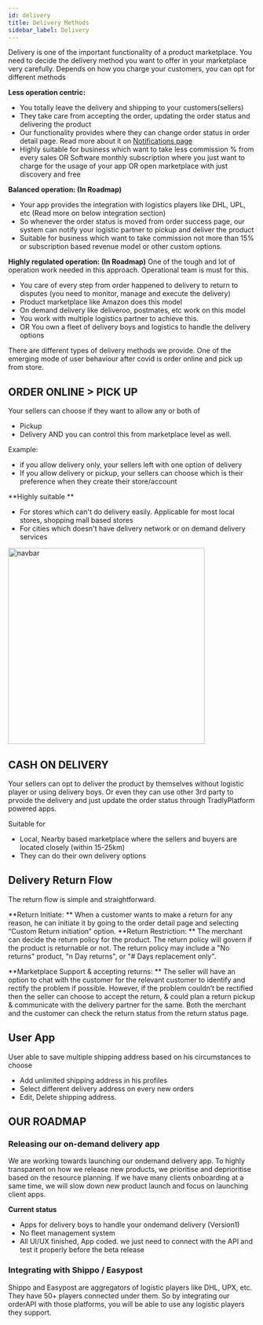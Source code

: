 ```yaml
---
id: delivery
title: Delivery Methods
sidebar_label: Delivery
---
```


Delivery is one of the important functionality of a product marketplace. You need to decide the delivery method you want to offer in your marketplace very carefully. Depends on how you charge your customers, you can opt for different methods

**Less operation centric:**
- You totally leave the delivery and shipping to your customers(sellers)
- They take care from accepting the order, updating the order status and delivering the product
- Our functionality provides where they can change order status in order detail page. Read more about it on [Notifications page](notifications.md)
- Highly suitable for business which want to take less commission % from every sales OR Software monthly subscription where you just want to charge for the usage of your app OR open marketplace with just discovery and free 

**Balanced operation: (In Roadmap)**
- Your app provides the integration with logistics players like DHL, UPL, etc (Read more on below integration section)
- So whenever the order status is moved from order success page, our system can notify your logistic partner to pickup and deliver the product
- Suitable for business which want to take commission not more than 15% or subscription based revenue model or other custom options.

**Highly regulated operation: (In Roadmap)**
One of the tough and lot of operation work needed in this approach. Operational team is must for this.
- You care of every step from order happened to delivery to return to disputes (you need to monitor, manage and execute the delivery)
- Product marketplace like Amazon does this model
- On demand delivery like deliveroo, postmates, etc work on this model  
- You work with multiple logistics partner to achieve this. 
- OR You own a fleet of delivery boys and logistics to handle the delivery options 

There are different types of delivery methods we provide. One of the emerging mode of user behaviour after covid is order online and pick up from store. 

## ORDER ONLINE > PICK UP 
Your sellers can choose if they want to allow any or both of 
- Pickup 
- Delivery 
AND you can control this from marketplace level as well. 

Example:
- if you allow delivery only, your sellers left with one option of delivery 
- If you allow delivery or pickup, your sellers can choose which is their preference when they create their store/account


**Highly suitable **
- For stores which can't do delivery easily. Applicable for most local stores, shopping mall based stores
- For cities which doesn't have delivery network or on demand delivery services  
<img src="/img/shipment.png" alt="navbar" width="400"/>

## CASH ON DELIVERY 
Your sellers can opt to deliver the product by themselves without logistic player or using delivery boys. Or even they can use other 3rd party to prvoide the delivery and just update the order status through TradlyPlatform powered apps. 

Suitable for
- Local, Nearby based marketplace where the sellers and buyers are located closely (within 15-25km)
- They can do their own delivery options 


## Delivery Return Flow
The return flow is simple and straightforward.

**Return Initiate: **
When a customer wants to make a return for any reason, he can initiate it by going to the order detail page and selecting “Custom Return initiation” option.
**Return Restriction: **
The merchant can decide the return policy for the product. The return policy will govern if the product is returnable or not. The return policy may include a "No returns" product, "n Day returns", or "# Days replacement only".

**Marketplace Support & accepting returns: **
The seller will have an option to chat with the customer for the relevant customer to identify and rectify the problem if possible. However, if the problem couldn’t be rectified then the seller can choose to accept the return, & could plan a return pickup & communicate with the delivery partner for the same.
Both the merchant and the customer can check the return status from the return status page.


## User App

User able to save multiple shipping address based on his circumstances to choose

- Add unlimited shipping address in his profiles
- Select different delivery address on every new orders 
- Edit, Delete shipping address. 

## OUR ROADMAP

###  Releasing our on-demand delivery app 
We are working towards launching our ondemand delivery app. To highly transparent on how we release new products, we prioritise and deprioritise based on the resource planning. If we have many clients onboarding at a same time, we will slow down new product launch and focus on launching client apps. 

**Current status**
- Apps for delivery boys to handle your ondemand delivery (Version1)
- No fleet management system 
- All UI/UX finished, App coded. we just need to connect with the API and test it properly before the beta release

### Integrating with Shippo / Easypost
Shippo and Easypost are aggregators of logistic players like DHL, UPX, etc. They have 50+ players connected under them. So by integrating our orderAPI with those platforms, you will be able to use any logistic players they support.


